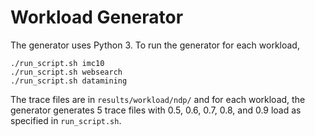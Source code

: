 # Workload Generator
The generator uses Python 3.
To run the generator for each workload,
```
./run_script.sh imc10
./run_script.sh websearch
./run_script.sh datamining
```

The trace files are in `results/workload/ndp/` and for each workload, the generator generates 5 trace files with 0.5, 0.6, 0.7, 0.8, and 0.9 load as specified in `run_script.sh`. 
